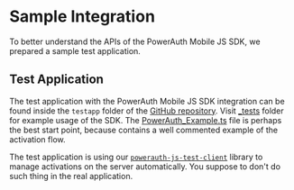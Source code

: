 # Sample Integration

To better understand the APIs of the PowerAuth Mobile JS SDK, we prepared a sample test application.

## Test Application

The test application with the PowerAuth Mobile JS SDK integration can be found inside the `testapp` folder of the [GitHub repository](https://github.com/wultra/react-native-powerauth-mobile-sdk#docucheck-keep-link). Visit [_tests](https://github.com/wultra/react-native-powerauth-mobile-sdk/blob/develop/testapp/_tests#docucheck-keep-link) folder for example usage of the SDK. The [PowerAuth_Example.ts](https://github.com/wultra/react-native-powerauth-mobile-sdk/blob/develop/testapp/_tests/PowerAuth_Example.ts#docucheck-keep-link) file is perhaps the best start point, because contains a well commented example of the activation flow.

<!-- begin box warning -->
The test application is using our [`powerauth-js-test-client`](https://github.com/wultra/powerauth-js-test-client) library to manage activations on the server automatically. You suppose to don't do such thing in the real application.
<!-- end -->